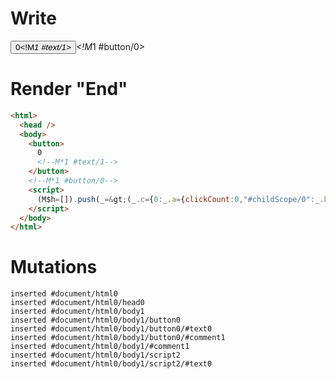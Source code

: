 # Write
  <button>0<!M*1 #text/1></button><!M*1 #button/0><script>(M$h=[]).push(_=>(_.c={0:_.a={clickCount:0,"#childScope/0":_.b={}},1:_.b},_.b.onClick=_._["packages/translator-tags/src/__tests__/fixtures/basic-component-input/template.marko_0/onClick"](_.a),_.c),[1,"packages/translator-tags/src/__tests__/fixtures/basic-component-input/components/my-button.marko_0_onClick",])</script>


# Render "End"
```html
<html>
  <head />
  <body>
    <button>
      0
      <!--M*1 #text/1-->
    </button>
    <!--M*1 #button/0-->
    <script>
      (M$h=[]).push(_=&gt;(_.c={0:_.a={clickCount:0,"#childScope/0":_.b={}},1:_.b},_.b.onClick=_._["packages/translator-tags/src/__tests__/fixtures/basic-component-input/template.marko_0/onClick"](_.a),_.c),[1,"packages/translator-tags/src/__tests__/fixtures/basic-component-input/components/my-button.marko_0_onClick",])
    </script>
  </body>
</html>
```

# Mutations
```
inserted #document/html0
inserted #document/html0/head0
inserted #document/html0/body1
inserted #document/html0/body1/button0
inserted #document/html0/body1/button0/#text0
inserted #document/html0/body1/button0/#comment1
inserted #document/html0/body1/#comment1
inserted #document/html0/body1/script2
inserted #document/html0/body1/script2/#text0
```